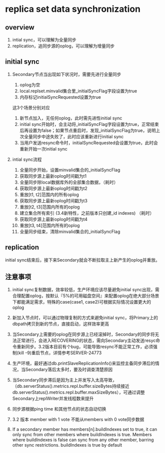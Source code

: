 # replica set data synchronization

## overview

1. intial sync，可以理解为全量同步
2. replication，追同步源的oplog，可以理解为增量同步


## initial sync

1. Secondary节点当出现如下状况时，需要先进行全量同步

    1. oplog为空
    2. local.replset.minvalid集合里_initialSyncFlag字段设置为true
    3. 内存标记initialSyncRequested设置为true
    
    这3个场景分别对应

    1. 新节点加入，无任何oplog，此时需先进性initial sync
    2. initial sync开始时，会主动将_initialSyncFlag字段设置为true，正常结束后再设置为false；如果节点重启时，发现_initialSyncFlag为true，说明上次全量同步中途失败了，此时应该重新进行initial sync
    3. 当用户发送resync命令时，initialSyncRequested会设置为true，此时会重新开始一次initial sync

2. intial sync流程

    1. 全量同步开始，设置minvalid集合的_initialSyncFlag
    2. 获取同步源上最新oplog时间戳为t1
    3. 全量同步除local数据库外的全部集合数据，（耗时）
    4. 获取同步源上最新oplog时间戳为t2
    5. 重放[t1, t2]范围内的所有oplog
    6. 获取同步源上最新oplog时间戳为t3
    7. 重放[t2, t3]范围内所有的oplog
    8. 建立集合所有索引 (3.4新特性，之前版本只创建_id indexes) （耗时）
    9. 获取同步源上最新oplog时间戳为t4
    10. 重放[t3, t4]范围内所有的oplog
    11. 全量同步结束，清除minvalid集合的_initialSyncFlag

## replication

initial sync结束后，接下来Secondary就会不断拉取主上新产生的oplog并重放。


## 注意事项
1. initial sync复制数据，效率较低，生产环境应该尽量避免initial sync出现，需合理配置oplog，按默认『5%的可用磁盘空间』来配置oplog在绝大部分场景下都能满足需求，特殊的case(case1, case2)可根据实际情况设置更大的oplog

2. 新加入节点时，可以通过物理复制的方式来避免initial sync，将Primary上的dbpath拷贝到新的节点，直接启动，这样效率更高

3. 当Secondary上需要的oplog在同步源上已经滚掉时，Secondary的同步将无法正常进行，会进入RECOVERING的状态，需向Secondary主动发送resyc命令重新同步。3.2版本目前有个bug，可能导致resync不能正常工作，必须强制(kill -9)重启节点，详情参考SERVER-24773

4. 生产环境，最好通过db.printSlaveReplicationInfo()来监控主备同步滞后的情况，当Secondary落后太多时，要及时调查清楚原因

5. 当Secondary同步滞后是因为主上并发写入太高导致，（db.serverStatus().metrics.repl.buffer.sizeBytes持续接近db.serverStatus().metrics.repl.buffer.maxSizeBytes），可通过调整Secondary上replWriter并发线程数来提升

6. 同步源根据ping time 和其他节点的状态自动切换

7. 3.2 版本 member with 1 vote 不能从members with 0 vote同步数据

8. If a secondary member has members[n].buildIndexes set to true, it can only sync from other members where buildIndexes is true. Members where buildIndexes is false can sync from any other member, barring other sync restrictions. buildIndexes is true by default


